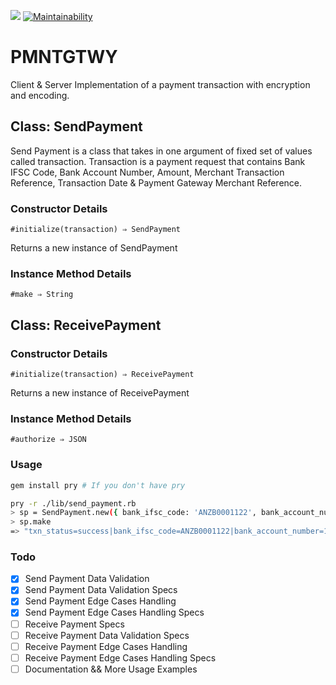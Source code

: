 [<img src="https://travis-ci.org/anik3tra0/pmntgtwy.svg?branch=master">]()
[![Maintainability](https://api.codeclimate.com/v1/badges/07dc716514f2f81693bf/maintainability)](https://codeclimate.com/github/anik3tra0/pmntgtwy/maintainability)

# PMNTGTWY

Client & Server Implementation of a payment transaction with encryption and encoding.

## Class: SendPayment

Send Payment is a class that takes in one argument of fixed set of values called transaction. Transaction is a payment request that contains Bank IFSC Code, Bank Account Number, Amount, Merchant Transaction Reference, Transaction Date & Payment Gateway Merchant Reference.

### Constructor Details
`#initialize(transaction) ⇒ SendPayment`

Returns a new instance of SendPayment

### Instance Method Details
`#make ⇒ String`

## Class: ReceivePayment

### Constructor Details
`#initialize(transaction) ⇒ ReceivePayment`

Returns a new instance of ReceivePayment

### Instance Method Details
`#authorize ⇒ JSON`

### Usage

```sh
gem install pry # If you don't have pry

pry -r ./lib/send_payment.rb
> sp = SendPayment.new({ bank_ifsc_code: 'ANZB0001122', bank_account_number: '1111222233334444', amount: '105000', merchant_transaction_ref: 'txn001', transaction_date: '2017-10-12', payment_gateway_merchant_reference: 'merc001' })
> sp.make
=> "txn_status=success|bank_ifsc_code=ANZB0001122|bank_account_number=1111222233334444|amount=105000|merchant_transaction_ref=txn001|transaction_date=2017-10-12|hash=aa440981747d01de3ac832f9fbf75626e684175c|payment_gateway_transaction_reference=pg_txn_0001"
```

### Todo

- [x] Send Payment Data Validation
- [x] Send Payment Data Validation Specs
- [x] Send Payment Edge Cases Handling
- [x] Send Payment Edge Cases Handling Specs
- [ ] Receive Payment Specs
- [ ] Receive Payment Data Validation Specs
- [ ] Receive Payment Edge Cases Handling
- [ ] Receive Payment Edge Cases Handling Specs
- [ ] Documentation && More Usage Examples
